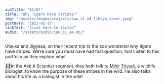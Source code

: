 ```yaml
---
subTitle: "S1|E4" 
title: "Why Tigers Have Stripes?"
img: "/assets/images/projects/iaw_s1_e4_libsyn_cover.jpeg"
postDate: '2022-02-17'
linkText: "Click here to listen"
audio: "/assets/audio/iaw_s1_e4.mp3"
---
```


Utsuka and Jigyasa, on their recent trip to the zoo wondered why tigers have stripes. We’re sure you must have had that question, too! Listen to this portfolio as they explore why!

👨‍🔬In the Ask A Scientist segment, they both talk to [Mihir Trivedi](https://​jigyasa​-csir​.in/​c​c​m​b​/​t​2​-​m​3​/​m​o​d​u​l​e​/​c​o​n​t​e​n​t.pdf), a wildlife biologist, to know the purpose of these stripes in the wild. He also talks about his life as a biologist in the wild!